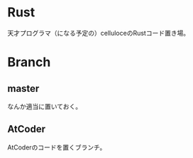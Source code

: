 # Rust

天才プログラマ（になる予定の）celluloceのRustコード置き場。

# Branch

## master
なんか適当に置いておく。

## AtCoder
AtCoderのコードを置くブランチ。
